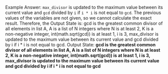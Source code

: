 Example Answer:
`max_divisor` is updated to the maximum value between its current value and `gcd` divided by `i` if `i * i` is not equal to `gcd`. The previous values of the variables are not given, so we cannot calculate the exact result. Therefore, the Output State is: gcd is the greatest common divisor of all elements in list A, A is a list of N integers where N is at least 2, K is a non-negative integer, int(math.sqrt(gcd)) is at least 1, i is 3, max_divisor is updated to the maximum value between its current value and gcd divided by i if i * i is not equal to gcd.
Output State: **gcd is the greatest common divisor of all elements in list A, A is a list of N integers where N is at least 2, K is a non-negative integer, int(math.sqrt(gcd)) is at least 1, i is 3, max_divisor is updated to the maximum value between its current value and gcd divided by i if i * i is not equal to gcd**